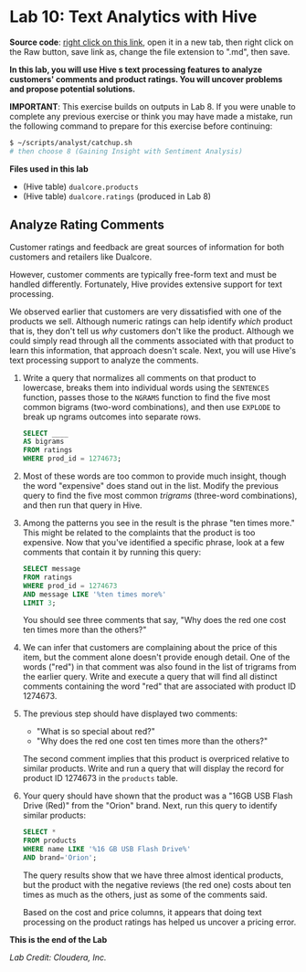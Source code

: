 
# Lab 10: Text Analytics with Hive 

**Source code**: [right click on this link](https://github.umn.edu/deliu/bigdata19/blob/master/05-Hive3/lab10-text/lab10-text.md), open it in a new tab, then right click on the Raw button, save link as, change the file extension to ".md", then save.

**In this lab, you will use Hive s text processing features to analyze customers' comments and product ratings. You will uncover problems and propose potential solutions.**

**IMPORTANT**: This exercise builds on outputs in Lab 8. If you were unable to complete any previous exercise or think you may have made a mistake, run the following command to prepare for this exercise before continuing: 

```bash
$ ~/scripts/analyst/catchup.sh
# then choose 8 (Gaining Insight with Sentiment Analysis) 
```

**Files used in this lab**
- (Hive table) `dualcore.products` 
- (Hive table) `dualcore.ratings` (produced in Lab 8)

## Analyze Rating Comments

Customer ratings and feedback are great sources of information for both customers and retailers like Dualcore. 

However, customer comments are typically free-form text and must be handled differently. Fortunately, Hive provides extensive support for text processing. 

We observed earlier that customers are very dissatisfied with one of the products we sell. Although numeric ratings can help identify  _which_  product that is, they don't tell us  _why_ customers don't like the product. Although we could simply read through all the comments associated with that product to learn this information, that approach doesn't scale. Next, you will use Hive's text processing support to analyze the comments. 

1. Write a query that normalizes all comments on that product to lowercase, breaks them into individual words using the `SENTENCES` function, passes those to the `NGRAMS` function to find the five most common bigrams (two-word combinations), and then use `EXPLODE` to break up ngrams outcomes into separate rows. 

    ```sql
    SELECT ____
    AS bigrams
    FROM ratings
    WHERE prod_id = 1274673;
    ```
2. Most of these words are too common to provide much insight, though the word "expensive" does stand out in the list. Modify the previous query to find the five most common  _trigrams_  (three-word combinations), and then run that query in Hive. 

3. Among the patterns you see in the result is the phrase "ten times more." This might be related to the complaints that the product is too expensive. Now that you've identified a specific phrase, look at a few comments that contain it by running this query: 

    ```sql
    SELECT message
    FROM ratings
    WHERE prod_id = 1274673
    AND message LIKE '%ten times more%'
    LIMIT 3;
    ```

    You should see three comments that say, "Why does the red one cost ten times more than the others?" 

4. We can infer that customers are complaining about the price of this item, but the comment alone doesn't provide enough detail. One of the words ("red") in that comment was also found in the list of trigrams from the earlier query.  Write and execute a query that will find all distinct comments containing the word "red" that are associated with product ID 1274673. 

5. The previous step should have displayed two comments: 
    + "What is so special about red?" 
    + "Why does the red one cost ten times more than the others?" 

    The second comment implies that this product is overpriced relative to similar products. Write and run a query that will display the record for product ID  1274673  in the `products` table. 

6. Your query should have shown that the product was a "16GB USB Flash Drive (Red)" from the "Orion" brand. Next, run this query to identify similar products: 

    ```sql
    SELECT *
    FROM products
    WHERE name LIKE '%16 GB USB Flash Drive%'
    AND brand='Orion';
    ```

    The query results show that we have three almost identical products, but the product with the negative reviews (the red one) costs about ten times as much as the others, just as some of the comments said.  

    Based on the cost and price columns, it appears that doing text processing on the product ratings has helped us uncover a pricing error. 

**This is the end of the Lab**

*Lab Credit: Cloudera, Inc.*